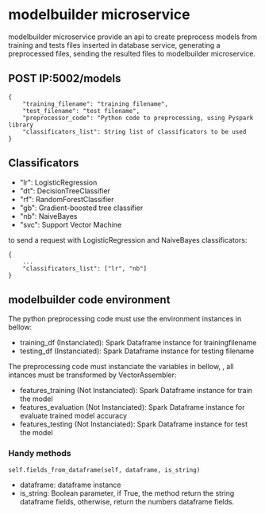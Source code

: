# modelbuilder microservice
modelbuilder microservice provide an api to create preprocess models from training and tests files inserted in database service, generating a preprocessed files, sending the resulted files to modelbuilder microservice.

## POST IP:5002/models
```
{
    "training_filename": "training filename",
    "test_filename": "test filename",
    "preprocessor_code": "Python code to preprocessing, using Pyspark library
    "classificators_list": String list of classificators to be used
}
```
## Classificators

* "lr": LogisticRegression
* "dt": DecisionTreeClassifier
* "rf": RandomForestClassifier
* "gb": Gradient-boosted tree classifier
* "nb": NaiveBayes
* "svc": Support Vector Machine

to send a request with LogisticRegression and NaiveBayes classificators:
```
{
    ...
    "classificators_list": ["lr", "nb"]
}
```

## modelbuilder code environment

The python preprocessing code must use the environment instances in bellow:

* training_df (Instanciated): Spark Dataframe instance for trainingfilename
* testing_df  (Instanciated): Spark Dataframe instance for testing filename

The preprocessing code must instanciate the variables in bellow, , all intances must be transformed by VectorAssembler:

* features_training (Not Instanciated): Spark Dataframe instance for train the model
* features_evaluation (Not Instanciated): Spark Dataframe instance for evaluate trained model accuracy
* features_testing (Not Instanciated): Spark Dataframe instance for test the model



### Handy methods

`self.fields_from_dataframe(self, dataframe, is_string)`

* dataframe: dataframe instance
* is_string: Boolean parameter, if True, the method return the string dataframe fields, otherwise, return the numbers dataframe fields.

 